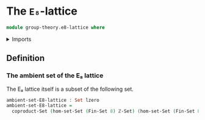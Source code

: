 # The `E₈`-lattice

```agda
module group-theory.e8-lattice where
```

<details><summary>Imports</summary>

```agda
open import elementary-number-theory.integers

open import foundation.equality-coproduct-types
open import foundation.sets
open import foundation.universe-levels

open import univalent-combinatorics.standard-finite-types
```

</details>

## Definition

### The ambient set of the E₈ lattice

The E₈ lattice itself is a subset of the following set.

```agda
ambient-set-E8-lattice : Set lzero
ambient-set-E8-lattice =
  coproduct-Set (hom-set-Set (Fin-Set 8) ℤ-Set) (hom-set-Set (Fin-Set 8) ℤ-Set)
```
